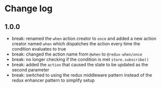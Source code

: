 
# Change log

## 1.0.0

- break: renamed the `when` action creator to `once` and added a new action creator named `when` which dispatches the action every time the condition evaluates to true
- break: changed the action name from `@when` to `@redux-when/once`
- break: no longer checking if the condition is met `store.subscribe()`
- break: added the `action` that caused the state to be updated as the second parameter
- break: switched to using the redux middleware pattern instead of the redux enhancer pattern to simplify setup
